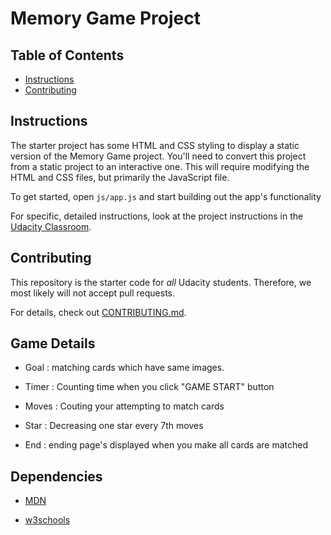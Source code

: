 # Memory Game Project

## Table of Contents

* [Instructions](#instructions)
* [Contributing](#contributing)

## Instructions

The starter project has some HTML and CSS styling to display a static version of the Memory Game project. You'll need to convert this project from a static project to an interactive one. This will require modifying the HTML and CSS files, but primarily the JavaScript file.

To get started, open `js/app.js` and start building out the app's functionality

For specific, detailed instructions, look at the project instructions in the [Udacity Classroom](https://classroom.udacity.com/me).

## Contributing

This repository is the starter code for _all_ Udacity students. Therefore, we most likely will not accept pull requests.

For details, check out [CONTRIBUTING.md](CONTRIBUTING.md).

## Game Details

-  Goal : matching cards which have same images.

- Timer : Counting time when you click "GAME START" button

- Moves : Couting  your attempting to match cards 

- Star : Decreasing one star every 7th moves

- End : ending page's displayed when you make all cards are matched

## Dependencies


- [MDN](https://developer.mozilla.org/en-US/)

- [w3schools](https://www.w3schools.com)
